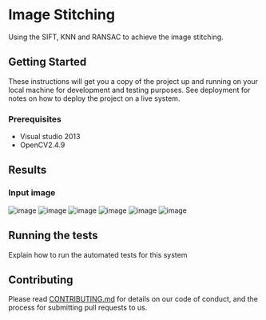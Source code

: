 # Image Stitching

Using the SIFT, KNN and RANSAC to achieve the image stitching.

## Getting Started

These instructions will get you a copy of the project up and running on your local machine for development and testing purposes. See deployment for notes on how to deploy the project on a live system.

### Prerequisites

* Visual studio 2013
* OpenCV2.4.9

## Results
### Input image
![image](https://github.com/YuAnChang1993/Image_stitching/blob/master/CV_HW2/logo/puzzle1.bmp)
![image](https://github.com/YuAnChang1993/Image_stitching/blob/master/CV_HW2/logo/puzzle2.bmp)
![image](https://github.com/YuAnChang1993/Image_stitching/blob/master/CV_HW2/logo/puzzle3.bmp)
![image](https://github.com/YuAnChang1993/Image_stitching/blob/master/CV_HW2/logo/puzzle4.bmp)
![image](https://github.com/YuAnChang1993/Image_stitching/blob/master/CV_HW2/logo/sample.bmp)
![image](https://github.com/YuAnChang1993/Image_stitching/blob/master/CV_HW2/logo/target.bmp)

## Running the tests

Explain how to run the automated tests for this system

## Contributing

Please read [CONTRIBUTING.md](https://gist.github.com/PurpleBooth/b24679402957c63ec426) for details on our code of conduct, and the process for submitting pull requests to us.

